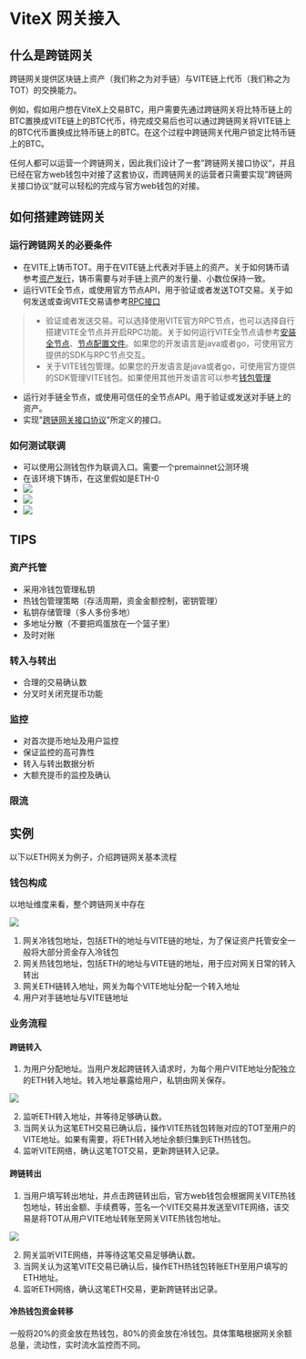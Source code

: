 # ViteX 网关接入

## 什么是跨链网关

跨链网关提供区块链上资产（我们称之为对手链）与VITE链上代币（我们称之为TOT）的交换能力。

例如，假如用户想在ViteX上交易BTC，用户需要先通过跨链网关将比特币链上的BTC置换成VITE链上的BTC代币，待完成交易后也可以通过跨链网关将VITE链上的BTC代币置换成比特币链上的BTC。在这个过程中跨链网关代用户锁定比特币链上的BTC。

任何人都可以运营一个跨链网关，因此我们设计了一套”跨链网关接口协议“，并且已经在官方web钱包中对接了这套协议，而跨链网关的运营者只需要实现”跨链网关接口协议“就可以轻松的完成与官方web钱包的对接。


## 如何搭建跨链网关
### 运行跨链网关的必要条件
* 在VITE上铸币TOT。用于在VITE链上代表对手链上的资产。关于如何铸币请参考[资产发行](./../../tutorial/rule/mintage.html)，铸币需要与对手链上资产的发行量、小数位保持一致。
* 运行VITE全节点，或使用官方节点API，用于验证或者发送TOT交易。关于如何发送或查询VITE交易请参考[RPC接口](./../../api/rpc/)
> * 验证或者发送交易。可以选择使用VITE官方RPC节点，也可以选择自行搭建VITE全节点并开启RPC功能。关于如何运行VITE全节点请参考[安装全节点](./../../tutorial/node/install.html)、[节点配置文件](./../../tutorial/node/node_config.html)。如果您的开发语言是java或者go，可使用官方提供的SDK与RPC节点交互。
> * 关于VITE钱包管理。如果您的开发语言是java或者go，可使用官方提供的SDK管理VITE钱包。如果使用其他开发语言可以参考[钱包管理](./../../tutorial/node/wallet-manage.html)
* 运行对手链全节点，或使用可信任的全节点API。用于验证或发送对手链上的资产。
* 实现"[跨链网关接口协议](../api/gate.md)"所定义的接口。

### 如何测试联调
* 可以使用公测钱包作为联调入口。需要一个premainnet公测环境
* 在该环境下铸币，在这里假如是ETH-0
* ![](~/images/crosschain-set.png)
* ![](~/images/crosschain-seturl.png)
* ![](~/images/crosschain-debug.png)

## TIPS
### 资产托管
* 采用冷钱包管理私钥
* 热钱包管理策略（存活周期，资金金额控制，密钥管理）
* 私钥存储管理（多人多份多地）
* 多地址分散（不要把鸡蛋放在一个篮子里）
* 及时对账

### 转入与转出
* 合理的交易确认数
* 分叉时关闭充提币功能

### 监控
* 对首次提币地址及用户监控
* 保证监控的高可靠性
* 转入与转出数据分析
* 大额充提币的监控及确认

### 限流

## 实例
以下以ETH网关为例子，介绍跨链网关基本流程
### 钱包构成
以地址维度来看，整个跨链网关中存在

![](~/images/crosschain-wallet.png)
1. 网关冷钱包地址，包括ETH的地址与VITE链的地址，为了保证资产托管安全一般将大部分资金存入冷钱包
2. 网关热钱包地址，包括ETH的地址与VITE链的地址，用于应对网关日常的转入转出
3. 网关ETH链转入地址，网关为每个VITE地址分配一个转入地址
4. 用户对手链地址与VITE链地址

### 业务流程
#### 跨链转入
1. 为用户分配地址。当用户发起跨链转入请求时，为每个用户VITE地址分配独立的ETH转入地址。转入地址暴露给用户，私钥由网关保存。

![](~/images/crosschain-deposit.png)

2. 监听ETH转入地址，并等待足够确认数。
3. 当网关认为这笔ETH交易已确认后，操作VITE热钱包转账对应的TOT至用户的VITE地址。如果有需要，将ETH转入地址余额归集到ETH热钱包。
4. 监听VITE网络，确认这笔TOT交易，更新跨链转入记录。

#### 跨链转出
1. 当用户填写转出地址，并点击跨链转出后，官方web钱包会根据网关VITE热钱包地址，转出金额、手续费等，签名一个VITE交易并发送至VITE网络，该交易是将TOT从用户VITE地址转账至网关VITE热钱包地址。

![](~/images/crosschain-withdraw.png)

2. 网关监听VITE网络，并等待这笔交易足够确认数。
3. 当网关认为这笔VITE交易已确认后，操作ETH热钱包转账ETH至用户填写的ETH地址。
4. 监听ETH网络，确认这笔ETH交易，更新跨链转出记录。

#### 冷热钱包资金转移
一般将20%的资金放在热钱包，80%的资金放在冷钱包。具体策略根据网关余额总量，流动性，实时流水监控而不同。




